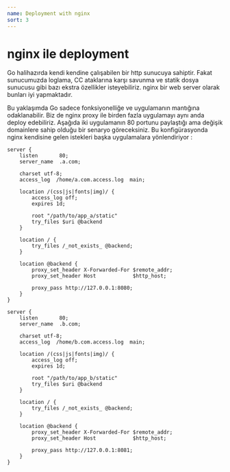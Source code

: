 ```yaml
---
name: Deployment with nginx
sort: 3
---
```


# nginx ile deployment

Go halihazırda kendi kendine çalışabilen bir http sunucuya sahiptir. Fakat sunucumuzda loglama, CC ataklarına karşı savunma ve statik dosya sunucusu gibi bazı ekstra özellikler isteyebiliriz. nginx bir web server olarak bunları iyi yapmaktadır.

Bu yaklaşımda Go sadece fonksiyonelliğe ve uygulamanın mantığına odaklanabilir. Biz de nginx proxy ile birden fazla uygulamayı aynı anda deploy edebiliriz. Aşağıda iki uygulamanın 80 portunu paylaştığı ama değişik domainlere sahip olduğu bir senaryo göreceksiniz. Bu konfigürasyonda nginx kendisine gelen istekleri başka uygulamalara yönlendiriyor :

```
server {
    listen       80;
    server_name  .a.com;

    charset utf-8;
    access_log  /home/a.com.access.log  main;

    location /(css|js|fonts|img)/ {
        access_log off;
        expires 1d;

        root "/path/to/app_a/static"
        try_files $uri @backend
    }

    location / {
        try_files /_not_exists_ @backend;
    }

    location @backend {
        proxy_set_header X-Forwarded-For $remote_addr;
        proxy_set_header Host            $http_host;

        proxy_pass http://127.0.0.1:8080;
    }
}

server {
    listen       80;
    server_name  .b.com;

    charset utf-8;
    access_log  /home/b.com.access.log  main;

    location /(css|js|fonts|img)/ {
        access_log off;
        expires 1d;

        root "/path/to/app_b/static"
        try_files $uri @backend
    }

    location / {
        try_files /_not_exists_ @backend;
    }

    location @backend {
        proxy_set_header X-Forwarded-For $remote_addr;
        proxy_set_header Host            $http_host;

        proxy_pass http://127.0.0.1:8081;
    }
}
```
